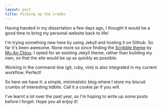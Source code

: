 ```yaml
---
layout: post
title: Picking up the crumbs
---
```


Having handed in my dissertation a few days ago, I thought it would be a good time to bring my personal website back to life!

I'm trying something new here by using Jekyll and hosting it on Github. So far it's been awesome. None more so since finding the [Scribble theme](http://scribble.muan.co/2013/05/06/scribble-the-jekyll-theme/) by [Mu-An Chiou](http://muan.co/). I opted for an existing Jekyll theme, rather than building my own, so that the site would be up as quickly as possible.

Working in the command-line (git, ruby, vim) is also integrated in my current workflow. Perfect!

So here we have it: a simple, minimalistic blog where I store my biscuit crumbs of interesting tidbits. Call it a cookie jar if you will.

I've learnt a lot over the past year, so I'm hoping to write up some posts before I forget. Hope you all enjoy it!
